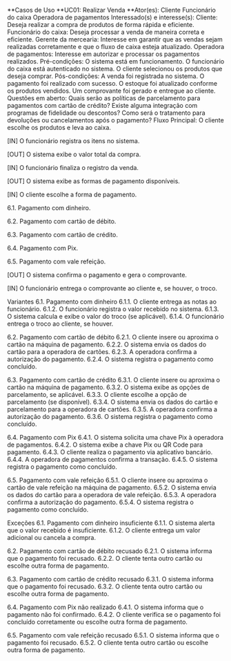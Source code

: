 **Casos de Uso
**UC01: Realizar Venda
**Ator(es):
Cliente
Funcionário do caixa
Operadora de pagamentos
Interessado(s) e interesse(s):
Cliente: Deseja realizar a compra de produtos de forma rápida e eficiente.
Funcionário do caixa: Deseja processar a venda de maneira correta e eficiente.
Gerente da mercearia: Interesse em garantir que as vendas sejam realizadas corretamente e que o fluxo de caixa esteja atualizado.
Operadora de pagamentos: Interesse em autorizar e processar os pagamentos realizados.
Pré-condições:
O sistema está em funcionamento.
O funcionário do caixa está autenticado no sistema.
O cliente selecionou os produtos que deseja comprar.
Pós-condições:
A venda foi registrada no sistema.
O pagamento foi realizado com sucesso.
O estoque foi atualizado conforme os produtos vendidos.
Um comprovante foi gerado e entregue ao cliente.
Questões em aberto:
Quais serão as políticas de parcelamento para pagamentos com cartão de crédito?
Existe alguma integração com programas de fidelidade ou descontos?
Como será o tratamento para devoluções ou cancelamentos após o pagamento?
Fluxo Principal:
O cliente escolhe os produtos e leva ao caixa.

[IN] O funcionário registra os itens no sistema.

[OUT] O sistema exibe o valor total da compra.

[IN] O funcionário finaliza o registro da venda.

[OUT] O sistema exibe as formas de pagamento disponíveis.

[IN] O cliente escolhe a forma de pagamento.

6.1. Pagamento com dinheiro.

6.2. Pagamento com cartão de débito.

6.3. Pagamento com cartão de crédito.

6.4. Pagamento com Pix.

6.5. Pagamento com vale refeição.

[OUT] O sistema confirma o pagamento e gera o comprovante.

[IN] O funcionário entrega o comprovante ao cliente e, se houver, o troco.

Variantes
6.1. Pagamento com dinheiro
6.1.1. O cliente entrega as notas ao funcionário.
6.1.2. O funcionário registra o valor recebido no sistema.
6.1.3. O sistema calcula e exibe o valor do troco (se aplicável).
6.1.4. O funcionário entrega o troco ao cliente, se houver.

6.2. Pagamento com cartão de débito
6.2.1. O cliente insere ou aproxima o cartão na máquina de pagamento.
6.2.2. O sistema envia os dados do cartão para a operadora de cartões.
6.2.3. A operadora confirma a autorização do pagamento.
6.2.4. O sistema registra o pagamento como concluído.

6.3. Pagamento com cartão de crédito
6.3.1. O cliente insere ou aproxima o cartão na máquina de pagamento.
6.3.2. O sistema exibe as opções de parcelamento, se aplicável.
6.3.3. O cliente escolhe a opção de parcelamento (se disponível).
6.3.4. O sistema envia os dados do cartão e parcelamento para a operadora de cartões.
6.3.5. A operadora confirma a autorização do pagamento.
6.3.6. O sistema registra o pagamento como concluído.

6.4. Pagamento com Pix
6.4.1. O sistema solicita uma chave Pix à operadora de pagamentos.
6.4.2. O sistema exibe a chave Pix ou QR Code para pagamento.
6.4.3. O cliente realiza o pagamento via aplicativo bancário.
6.4.4. A operadora de pagamentos confirma a transação.
6.4.5. O sistema registra o pagamento como concluído.

6.5. Pagamento com vale refeição
6.5.1. O cliente insere ou aproxima o cartão de vale refeição na máquina de pagamento.
6.5.2. O sistema envia os dados do cartão para a operadora de vale refeição.
6.5.3. A operadora confirma a autorização do pagamento.
6.5.4. O sistema registra o pagamento como concluído.

Exceções
6.1. Pagamento com dinheiro insuficiente
6.1.1. O sistema alerta que o valor recebido é insuficiente.
6.1.2. O cliente entrega um valor adicional ou cancela a compra.

6.2. Pagamento com cartão de débito recusado
6.2.1. O sistema informa que o pagamento foi recusado.
6.2.2. O cliente tenta outro cartão ou escolhe outra forma de pagamento.

6.3. Pagamento com cartão de crédito recusado
6.3.1. O sistema informa que o pagamento foi recusado.
6.3.2. O cliente tenta outro cartão ou escolhe outra forma de pagamento.

6.4. Pagamento com Pix não realizado
6.4.1. O sistema informa que o pagamento não foi confirmado.
6.4.2. O cliente verifica se o pagamento foi concluído corretamente ou escolhe outra forma de pagamento.

6.5. Pagamento com vale refeição recusado
6.5.1. O sistema informa que o pagamento foi recusado.
6.5.2. O cliente tenta outro cartão ou escolhe outra forma de pagamento.
